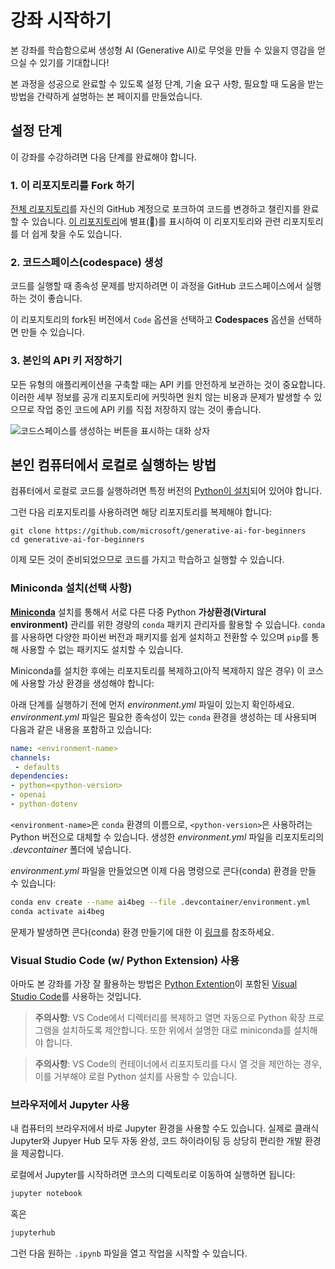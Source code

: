 # 강좌 시작하기

본 강좌를 학습함으로써 생성형 AI (Generative AI)로 무엇을 만들 수 있을지 영감을 얻으실 수 있기를 기대합니다!

본 과정을 성공으로 완료할 수 있도록 설정 단계, 기술 요구 사항, 필요할 때 도움을 받는 방법을 간략하게 설명하는 본 페이지를 만들었습니다.

## 설정 단계

이 강좌를 수강하려면 다음 단계를 완료해야 합니다.

### 1. 이 리포지토리를 Fork 하기

[전체 리포지토리](https://github.com/microsoft/generative-ai-for-beginners/fork?WT.mc_id=academic-105485-koreyst)를 자신의 GitHub 계정으로 포크하여 코드를 변경하고 챌린지를 완료할 수 있습니다. [이 리포지토리](https://docs.github.com/en/get-started/exploring-projects-on-github/saving-repositories-with-stars?WT.mc_id=academic-105485-koreyst)에 별표(🌟)를 표시하여 이 리포지토리와 관련 리포지토리를 더 쉽게 찾을 수도 있습니다.

### 2. 코드스페이스(codespace) 생성

코드를 실행할 때 종속성 문제를 방지하려면 이 과정을 GitHub 코드스페이스에서 실행하는 것이 좋습니다.

이 리포지토리의 fork된 버전에서 `Code` 옵션을 선택하고 **Codespaces** 옵션을 선택하면 만들 수 있습니다.

### 3. 본인의 API 키 저장하기

모든 유형의 애플리케이션을 구축할 때는 API 키를 안전하게 보관하는 것이 중요합니다. 이러한 세부 정보를 공개 리포지토리에 커밋하면 원치 않는 비용과 문제가 발생할 수 있으므로 작업 중인 코드에 API 키를 직접 저장하지 않는 것이 좋습니다.

![코드스페이스를 생성하는 버튼을 표시하는 대화 상자](../../images/who-will-pay.webp?WT.mc_id=academic-105485-koreyst)

## 본인 컴퓨터에서 로컬로 실행하는 방법

컴퓨터에서 로컬로 코드를 실행하려면 특정 버전의 [Python이 설치](https://www.python.org/downloads/?WT.mc_id=academic-105485-koreyst)되어 있어야 합니다.

그런 다음 리포지토리를 사용하려면 해당 리포지토리를 복제해야 합니다:

```shell
git clone https://github.com/microsoft/generative-ai-for-beginners
cd generative-ai-for-beginners
```

이제 모든 것이 준비되었으므로 코드를 가지고 학습하고 실행할 수 있습니다.

### Miniconda 설치(선택 사항)

**[Miniconda](https://conda.io/en/latest/miniconda.html?WT.mc_id=academic-105485-koreyst)** 설치를 통해서 서로 다른 다중 Python **가상환경(Virtural environment)** 관리를 위한 경량의 `conda` 패키지 관리자를 활용할 수 있습니다. `conda`를 사용하면 다양한 파이썬 버전과 패키지를 쉽게 설치하고 전환할 수 있으며 `pip`를 통해 사용할 수 없는 패키지도 설치할 수 있습니다.

Miniconda를 설치한 후에는 리포지토리를 복제하고(아직 복제하지 않은 경우) 이 코스에 사용할 가상 환경을 생성해야 합니다:

아래 단계를 실행하기 전에 먼저 *environment.yml* 파일이 있는지 확인하세요. *environment.yml* 파일은 필요한 종속성이 있는 `conda` 환경을 생성하는 데 사용되며 다음과 같은 내용을 포함하고 있습니다:

```yml
name: <environment-name>
channels:  
 - defaults
dependencies:  
- python=<python-version>  
- openai  
- python-dotenv
```

`<environment-name>`은 `conda` 환경의 이름으로, `<python-version>`은 사용하려는 Python 버전으로 대체할 수 있습니다. 생성한 *environment.yml* 파일을 리포지토리의 *.devcontainer* 폴더에 넣습니다.

*environment.yml* 파일을 만들었으면 이제 다음 명령으로 콘다(conda) 환경을 만들 수 있습니다:

```bash
conda env create --name ai4beg --file .devcontainer/environment.yml
conda activate ai4beg
```

문제가 발생하면 콘다(conda) 환경 만들기에 대한 이 [링크](https://docs.conda.io/projects/conda/en/latest/user-guide/tasks/manage-environments.html?WT.mc_id=academic-105485-koreyst)를 참조하세요.

### Visual Studio Code (w/ Python Extension) 사용

아마도 본 강좌를 가장 잘 활용하는 방법은 [Python Extention](https://marketplace.visualstudio.com/items?itemName=ms-python.python&WT.mc_id=academic-105485-koreyst)이 포함된 [Visual Studio Code](http://code.visualstudio.com/?WT.mc_id=academic-105485-koreyst)를 사용하는 것입니다.

> **주의사항**: VS Code에서 디렉터리를 복제하고 열면 자동으로 Python 확장 프로그램을 설치하도록 제안합니다. 또한 위에서 설명한 대로 miniconda를 설치해야 합니다.

> **주의사항**: VS Code의 컨테이너에서 리포지토리를 다시 열 것을 제안하는 경우, 이를 거부해야 로컬 Python 설치를 사용할 수 있습니다.

### 브라우저에서 Jupyter 사용

내 컴퓨터의 브라우저에서 바로 Jupyter 환경을 사용할 수도 있습니다. 실제로 클래식 Jupyter와 Jupyer Hub 모두 자동 완성, 코드 하이라이팅 등 상당히 편리한 개발 환경을 제공합니다.

로컬에서 Jupyter를 시작하려면 코스의 디렉토리로 이동하여 실행하면 됩니다:

```bash
jupyter notebook
```

혹은

```bash
jupyterhub
```

그런 다음 원하는 `.ipynb` 파일을 열고 작업을 시작할 수 있습니다.

